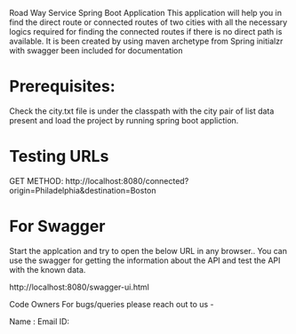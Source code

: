Road Way Service Spring Boot Application
This application will help you in find the direct route or connected routes of two cities with all the necessary logics  required for finding the connected routes if there is no direct path is available. It is been created by using maven archetype from Spring initialzr with swagger been included for documentation

Prerequisites:
==============

Check the city.txt file is under the classpath with the city pair of list data present and load the project by running spring boot appliction.


Testing URLs
============
GET METHOD:
http://localhost:8080/connected?origin=Philadelphia&destination=Boston

For Swagger
============

Start the applcation and try to open the below URL in any browser.. You can use the swagger for getting the information about the API and test the API with the known data.

http://localhost:8080/swagger-ui.html


Code Owners
For bugs/queries please reach out to us -

Name :
Email ID: